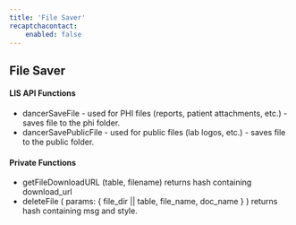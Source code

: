 ```yaml
---
title: 'File Saver'
recaptchacontact:
    enabled: false
---
```


## File Saver

#### LIS API Functions
* dancerSaveFile - used for PHI files (reports, patient attachments, etc.) - saves file to the phi folder.
* dancerSavePublicFile - used for public files (lab logos, etc.) - saves file to the public folder.

#### Private Functions 
* getFileDownloadURL (table, filename) returns hash containing download_url
* deleteFile ( params: { file_dir || table, file_name, doc_name } ) returns hash containing msg and style.